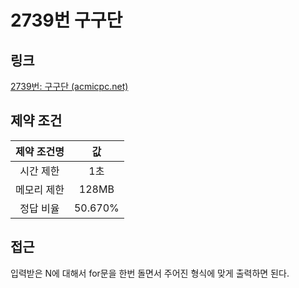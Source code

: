 # 2739번 구구단

## 링크

[2739번: 구구단 (acmicpc.net)](https://www.acmicpc.net/problem/2739)

## 제약 조건

| 제약 조건명 |   값    |
| :---------: | :-----: |
|  시간 제한  |   1초   |
| 메모리 제한 |  128MB  |
|  정답 비율  | 50.670% |

## 접근

입력받은 N에 대해서 for문을 한번 돌면서 주어진 형식에 맞게 출력하면 된다.
